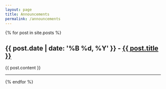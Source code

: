 ```yaml
---
layout: page
title: Announcements
permalink: /announcements
---
```



{% for post in site.posts %}
<a name="{{ post.title}}"></a>

## {{ post.date | date: '%B %d, %Y' }} - <a href="{{ post.url }}">{{ post.title }}</a>

{{ post.content }}

<hr />
{% endfor %}


